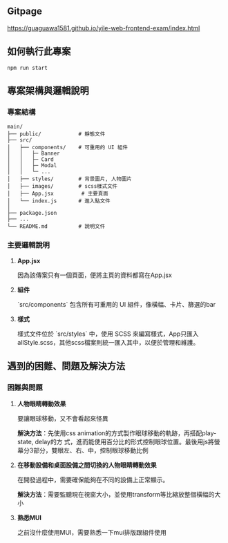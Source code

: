 ## Gitpage
https://guaguawa1581.github.io/yile-web-frontend-exam/index.html


## 如何執行此專案
```
npm run start
```
## 專案架構與邏輯說明

### 專案結構

``` plaintext
main/
├── public/            # 靜態文件
├── src/
│   ├── components/    # 可重用的 UI 組件
│   │   ├─ Banner
│   │   ├─ Card
│   │   ├─ Modal
│   │   └─ ...
│   ├── styles/        # 背景圖片, 人物圖片
│   ├── images/        # scss樣式文件
│   ├── App.jsx         # 主要頁面
│   └── index.js       # 進入點文件
│
├── package.json      
├── ...  
└── README.md          # 說明文件
```

### 主要邏輯說明

1. **App.jsx**

    因為該傳案只有一個頁面，便將主頁的資料都寫在App.jsx

2. **組件**
    
   \`src/components\` 包含所有可重用的 UI 組件，像橫幅、卡片、篩選的bar

3. **樣式**

   樣式文件位於 \`src/styles\` 中，使用 SCSS 來編寫樣式，App只匯入allStyle.scss，其他scss檔案則統一匯入其中，以便於管理和維護。

## 遇到的困難、問題及解決方法

### 困難與問題

1. **人物眼睛轉動效果**

   要讓眼球移動，又不會看起來怪異
    
    **解決方法**：先使用css animation的方式製作眼球移動的軌跡，再搭配play-state, delay的方      式，進而能使用百分比的形式控制眼球位置。最後用js將螢幕分3部分，雙眼左、右、中，控制眼球移動比例
 
2. **在移動設備和桌面設備之間切換的人物眼睛轉動效果**

   在開發過程中，需要確保能夠在不同的設備上正常顯示。

    **解決方法**：需要監聽現在視窗大小，並使用transform等比縮放整個橫幅的大小

2. **熟悉MUI**

   之前沒什麼使用MUI，需要熟悉一下mui排版跟組件使用
